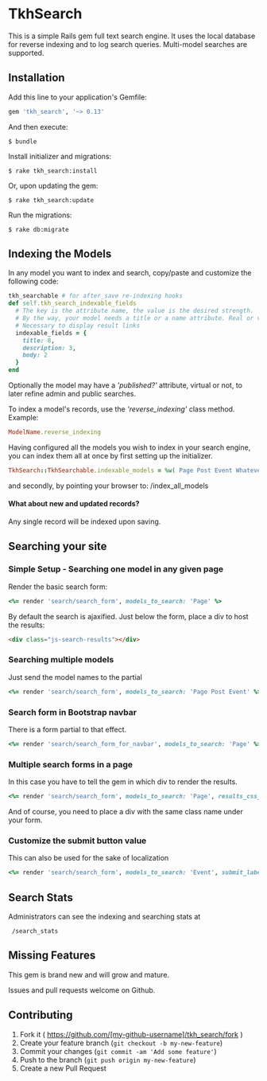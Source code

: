 # TkhSearch

This is a simple Rails gem full text search engine. It uses the local database for reverse indexing and to log search queries. Multi-model searches are supported.


## Installation

Add this line to your application's Gemfile:

```ruby
gem 'tkh_search', '~> 0.13'
```

And then execute:

    $ bundle

Install initializer and migrations:

    $ rake tkh_search:install

Or, upon updating the gem:

    $ rake tkh_search:update

Run the migrations:

    $ rake db:migrate


## Indexing the Models

In any model you want to index and search, copy/paste and customize the following code:

```ruby
tkh_searchable # for after_save re-indexing hooks
def self.tkh_search_indexable_fields
  # The key is the attribute name, the value is the desired strength.
  # By the way, your model needs a title or a name attribute. Real or virtual.
  # Necessary to display result links
  indexable_fields = {
    title: 8,
    description: 3,
    body: 2
  }
end
```

Optionally the model may have a _'published?'_ attribute, virtual or not, to later refine admin and public searches.

To index a model's records, use the _'reverse_indexing'_ class method. Example:

```ruby
ModelName.reverse_indexing
```

Having configured all the models you wish to index in your search engine, you can index them all at once by first setting up the initializer.

```ruby
TkhSearch::TkhSearchable.indexable_models = %w( Page Post Event WhateverYouWant )
```

and secondly, by pointing your browser to: /index_all_models

#### What about new and updated records?

Any single record will be indexed upon saving.


## Searching your site

### Simple Setup - Searching one model in any given page

Render the basic search form:

```ruby
<%= render 'search/search_form', models_to_search: 'Page' %>
```

By default the search is ajaxified. Just below the form, place a div to host the results:

```html
<div class="js-search-results"></div>
```

### Searching multiple models

Just send the model names to the partial

```ruby
<%= render 'search/search_form', models_to_search: 'Page Post Event' %>
```

### Search form in Bootstrap navbar

There is a form partial to that effect.

```ruby
<%= render 'search/search_form_for_navbar', models_to_search: 'Page' %>
```

### Multiple search forms in a page

In this case you have to tell the gem in which div to render the results.

```ruby
<%= render 'search/search_form', models_to_search: 'Page', results_css_class: 'blog-js-search-results' %>
```

And of course, you need to place a div with the same class name under your form.

### Customize the submit button value


This can also be used for the sake of localization

```ruby
<%= render 'search/search_form', models_to_search: 'Event', submit_label: 'find an awesome event' %>
```

## Search Stats

Administrators can see the indexing and searching stats at

     /search_stats

## Missing Features

This gem is brand new and will grow and mature.

Issues and pull requests welcome on Github.



## Contributing

1. Fork it ( https://github.com/[my-github-username]/tkh_search/fork )
2. Create your feature branch (`git checkout -b my-new-feature`)
3. Commit your changes (`git commit -am 'Add some feature'`)
4. Push to the branch (`git push origin my-new-feature`)
5. Create a new Pull Request
